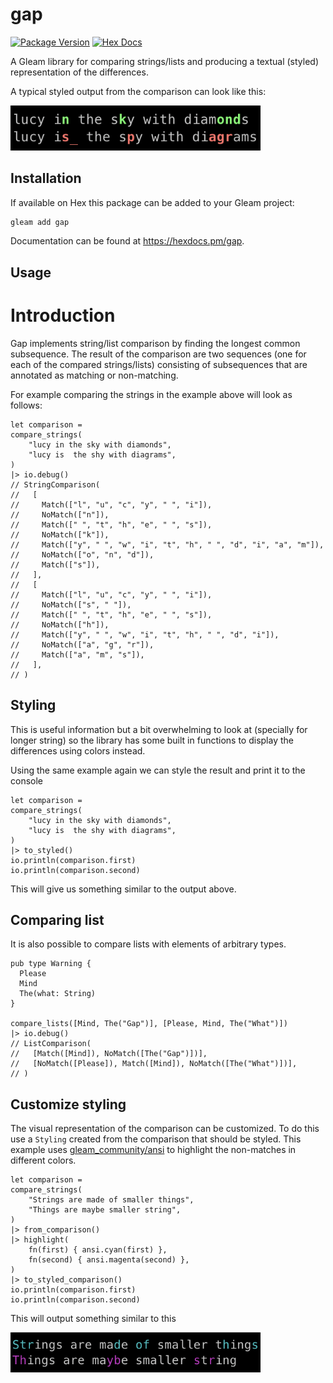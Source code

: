 # gap

[![Package Version](https://img.shields.io/hexpm/v/gap)](https://hex.pm/packages/gap)
[![Hex Docs](https://img.shields.io/badge/hex-docs-ffaff3)](https://hexdocs.pm/gap/)

A Gleam library for comparing strings/lists and producing a textual (styled) representation of the differences.

A typical styled output from the comparison can look like this:

<img src="https://github.com/JohnBjrk/gap/blob/main/static/example_diff_lucy.png?raw=true" alt="Image of two strings with highlighted differences" width="400vw">

## Installation

If available on Hex this package can be added to your Gleam project:

```sh
gleam add gap
```

Documentation can be found at <https://hexdocs.pm/gap>.

## Usage

# Introduction

Gap implements string/list comparison by finding the longest common subsequence. The result of the comparison are two sequences 
(one for each of the compared strings/lists) consisting of subsequences that are annotated as matching or non-matching.

For example comparing the strings in the example above will look as follows:

```gleam
let comparison =
compare_strings(
    "lucy in the sky with diamonds",
    "lucy is  the shy with diagrams",
)
|> io.debug()
// StringComparison(
//   [
//     Match(["l", "u", "c", "y", " ", "i"]),
//     NoMatch(["n"]),
//     Match([" ", "t", "h", "e", " ", "s"]),
//     NoMatch(["k"]),
//     Match(["y", " ", "w", "i", "t", "h", " ", "d", "i", "a", "m"]),
//     NoMatch(["o", "n", "d"]),
//     Match(["s"]),
//   ],
//   [
//     Match(["l", "u", "c", "y", " ", "i"]),
//     NoMatch(["s", " "]),
//     Match([" ", "t", "h", "e", " ", "s"]),
//     NoMatch(["h"]),
//     Match(["y", " ", "w", "i", "t", "h", " ", "d", "i"]),
//     NoMatch(["a", "g", "r"]),
//     Match(["a", "m", "s"]),
//   ],
// )
```

## Styling

This is useful information but a bit overwhelming to look at (specially for longer string) so the library
has some built in functions to display the differences using colors instead.

Using the same example again we can style the result and print it to the console

```gleam
let comparison =
compare_strings(
    "lucy in the sky with diamonds",
    "lucy is  the shy with diagrams",
)
|> to_styled()
io.println(comparison.first)
io.println(comparison.second)
```

This will give us something similar to the output above.

## Comparing list

It is also possible to compare lists with elements of arbitrary types. 

```gleam
pub type Warning {
  Please
  Mind
  The(what: String)
}

compare_lists([Mind, The("Gap")], [Please, Mind, The("What")])
|> io.debug()
// ListComparison(
//   [Match([Mind]), NoMatch([The("Gap")])],
//   [NoMatch([Please]), Match([Mind]), NoMatch([The("What")])],
// )
```

## Customize styling

The visual representation of the comparison can be customized. To do this use a `Styling` created from
the comparison that should be styled. This example uses [gleam_community/ansi](https://hexdocs.pm/gleam_community_ansi/index.html)
to highlight the non-matches in different colors.

```gleam
let comparison =
compare_strings(
    "Strings are made of smaller things",
    "Things are maybe smaller string",
)
|> from_comparison()
|> highlight(
    fn(first) { ansi.cyan(first) },
    fn(second) { ansi.magenta(second) },
)
|> to_styled_comparison()
io.println(comparison.first)
io.println(comparison.second)
```

This will output something similar to this

<img src="https://github.com/JohnBjrk/gap/blob/main/static/example_diff_things.png?raw=true" alt="Image of two strings with highlighted differences" width="400vw">
